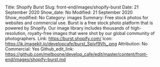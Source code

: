Title: Shopify Burst
Slug: front-end/images/shopify-burst
Date: 21 September 2020
Show_date: No
Modified: 21 September 2020
Show_modified: No
Category: images
Summary: Free stock photos for websites and commercial use. Burst is a free stock photo platform that is powered by Shopify. Our image library includes thousands of high-resolution, royalty-free images that were shot by our global community of photographers.
Link: https://burst.shopify.com/
Icon: https://ik.imagekit.io/developcafe/burst_Spivf9Vh_.png
Attribution: No
Commercial: Yes
Github_edit_link: https://github.com/melboone/develop_cafe/edit/master/content/front-end/images/shopify-burst.md